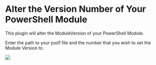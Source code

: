# Alter the Version Number of Your PowerShell Module
This plugin will alter the ModuleVersion of your PowerShell Module. 

Enter the path to your psd1 file and the number that you wish to set the Module Version to.



[<img src="https://sabinio.visualstudio.com/_apis/public/build/definitions/573f7b7f-2303-49f0-9b89-6e3117380331/114/badge"/>](https://sabinio.visualstudio.com/Sabin.IO/_apps/hub/ms.vss-ciworkflow.build-ci-hub?_a=edit-build-definition&id=114)
